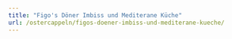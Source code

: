 ```yaml
---
title: "Figo's Döner Imbiss und Mediterane Küche"
url: /ostercappeln/figos-doener-imbiss-und-mediterane-kueche/
---
```

